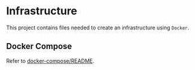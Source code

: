 # Infrastructure

This project contains files needed to create an infrastructure using `Docker`.

## Docker Compose

Refer to [docker-compose/README](docker-compose/README.md).